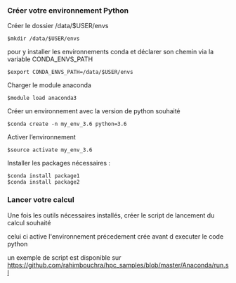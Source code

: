 ### Créer votre  environnement Python 
Créer le dossier /data/$USER/envs
```
$mkdir /data/$USER/envs
```
pour y installer  les environnements conda et déclarer son chemin via la variable CONDA_ENVS_PATH
```
$export CONDA_ENVS_PATH=/data/$USER/envs
```
Charger le module  anaconda
```
$module load anaconda3
```
Créer un environnement avec la version de python souhaité
```
$conda create -n my_env_3.6 python=3.6
```
Activer l’environnement 
```
$source activate my_env_3.6
```


 Installer les packages nécessaires  :
```
$conda install package1
$conda install package2
```

### Lancer votre calcul 

Une fois les outils nécessaires installés, créer le script de lancement du calcul souhaité 

celui ci active l'environnement précedement crée avant d executer le code python 

un exemple de script est disponible sur https://github.com/rahimbouchra/hpc_samples/blob/master/Anaconda/run.sl
